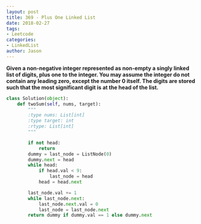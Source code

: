 ```yaml
---
layout: post
title: 369 - Plus One Linked List
date: 2018-02-27
tags:
- Leetcode
categories:
- LinkedList
author: Jason
---
```

**Given a non-negative integer represented as non-empty a singly linked list of digits, plus one to the integer. You may assume the integer do not contain any leading zero, except the number 0 itself. The digits are stored such that the most significant digit is at the head of the list.**


```python
class Solution(object):
    def twoSum(self, nums, target):
        """
        :type nums: List[int]
        :type target: int
        :rtype: List[int]
        """

        if not head:
            return
        dummy = last_node = ListNode(0)
        dummy.next = head
        while head:
            if head.val < 9:
                last_node = head
            head = head.next

        last_node.val += 1
        while last_node.next:
            last_node.next.val = 0
            last_node = last_node.next
        return dummy if dummy.val == 1 else dummy.next

```
